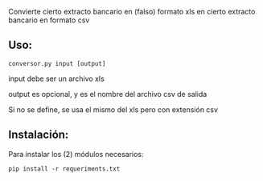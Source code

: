 Convierte cierto extracto bancario en (falso) formato xls en cierto extracto bancario en formato csv

## Uso:

`conversor.py input [output]`

input debe ser un archivo xls

output es opcional, y es el nombre del archivo csv de salida

Si no se define, se usa el mismo del xls pero con extensión csv

## Instalación:

Para instalar los (2) módulos necesarios:

`pip install -r requeriments.txt`
